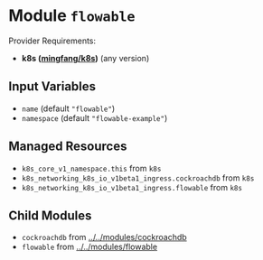 
# Module `flowable`

Provider Requirements:
* **k8s ([mingfang/k8s](https://registry.terraform.io/providers/mingfang/k8s/latest))** (any version)

## Input Variables
* `name` (default `"flowable"`)
* `namespace` (default `"flowable-example"`)

## Managed Resources
* `k8s_core_v1_namespace.this` from `k8s`
* `k8s_networking_k8s_io_v1beta1_ingress.cockroachdb` from `k8s`
* `k8s_networking_k8s_io_v1beta1_ingress.flowable` from `k8s`

## Child Modules
* `cockroachdb` from [../../modules/cockroachdb](../../modules/cockroachdb)
* `flowable` from [../../modules/flowable](../../modules/flowable)


